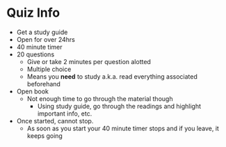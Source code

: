# Quiz Info

- Get a study guide
- Open for over 24hrs
- 40 minute timer
- 20 questions
  - Give or take 2 minutes per question alotted
  - Multiple choice
  - Means you **need** to study a.k.a. read everything associated beforehand
- Open book
    - Not enough time to go through the material though
        - Using study guide, go through the readings and highlight important info, etc.
- Once started, cannot stop. 
    - As soon as you start your 40 minute timer stops and if you leave, it keeps going
